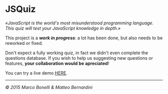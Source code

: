 # JSQuiz #

*«JavaScript is the world's most misunderstood programming language. This quiz will test your JavaScript knowledge in depth.»*

This project is a ***work in progress***: a lot has been done, but also needs to be reworked or fixed.

Don't expect a fully working quiz, in fact we didn't even complete the questions database. If you wish to help us suggesting new questions or features, **your collaboration would be apreciated**!

You can try a live demo [HERE][1].

[1]: http://mebeim.github.io/jsquiz

----------------

*&copy; 2015 Marco Bonelli & Matteo Bernardini*
